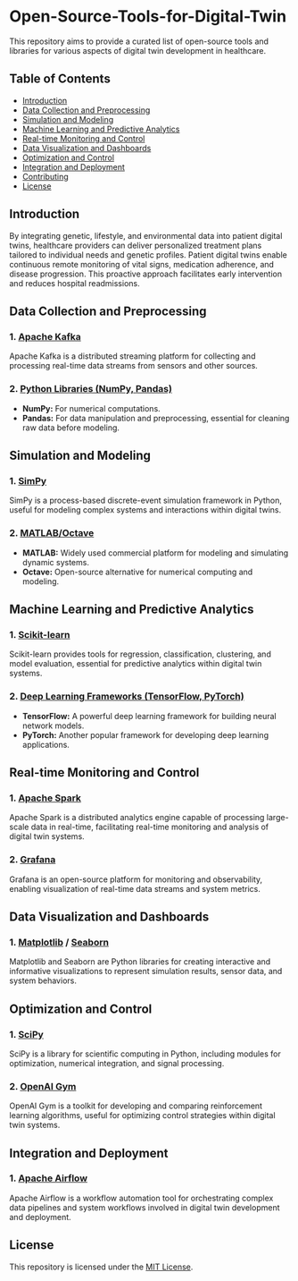 # Open-Source-Tools-for-Digital-Twin
This repository aims to provide a curated list of open-source tools and libraries for various aspects of digital twin development in healthcare.

## Table of Contents

- [Introduction](#introduction)
- [Data Collection and Preprocessing](#data-collection-and-preprocessing)
- [Simulation and Modeling](#simulation-and-modeling)
- [Machine Learning and Predictive Analytics](#machine-learning-and-predictive-analytics)
- [Real-time Monitoring and Control](#real-time-monitoring-and-control)
- [Data Visualization and Dashboards](#data-visualization-and-dashboards)
- [Optimization and Control](#optimization-and-control)
- [Integration and Deployment](#integration-and-deployment)
- [Contributing](#contributing)
- [License](#license)

## Introduction
By integrating genetic, lifestyle, and environmental data into patient digital twins, healthcare providers can deliver personalized treatment plans tailored to individual needs and genetic profiles. Patient digital twins enable continuous remote monitoring of vital signs, medication adherence, and disease progression. This proactive approach facilitates early intervention and reduces hospital readmissions.

## Data Collection and Preprocessing

### 1. [Apache Kafka](https://kafka.apache.org/)

Apache Kafka is a distributed streaming platform for collecting and processing real-time data streams from sensors and other sources.

### 2. [Python Libraries (NumPy, Pandas)](https://www.codecademy.com/article/introduction-to-numpy-and-pandas)

- **NumPy:** For numerical computations.
- **Pandas:** For data manipulation and preprocessing, essential for cleaning raw data before modeling.

## Simulation and Modeling

### 1. [SimPy](https://simpy.readthedocs.io/)

SimPy is a process-based discrete-event simulation framework in Python, useful for modeling complex systems and interactions within digital twins.

### 2. [MATLAB/Octave](https://www.mathworks.com/products/matlab.html)

- **MATLAB:** Widely used commercial platform for modeling and simulating dynamic systems.
- **Octave:** Open-source alternative for numerical computing and modeling.

## Machine Learning and Predictive Analytics

### 1. [Scikit-learn](https://scikit-learn.org/)

Scikit-learn provides tools for regression, classification, clustering, and model evaluation, essential for predictive analytics within digital twin systems.

### 2. [Deep Learning Frameworks (TensorFlow, PyTorch)](https://www.tensorflow.org/)

- **TensorFlow:** A powerful deep learning framework for building neural network models.
- **PyTorch:** Another popular framework for developing deep learning applications.

## Real-time Monitoring and Control

### 1. [Apache Spark](https://spark.apache.org/)

Apache Spark is a distributed analytics engine capable of processing large-scale data in real-time, facilitating real-time monitoring and analysis of digital twin systems.

### 2. [Grafana](https://grafana.com/)

Grafana is an open-source platform for monitoring and observability, enabling visualization of real-time data streams and system metrics.

## Data Visualization and Dashboards

### 1. [Matplotlib](https://matplotlib.org/) / [Seaborn](https://seaborn.pydata.org/)

Matplotlib and Seaborn are Python libraries for creating interactive and informative visualizations to represent simulation results, sensor data, and system behaviors.

## Optimization and Control

### 1. [SciPy](https://www.scipy.org/)

SciPy is a library for scientific computing in Python, including modules for optimization, numerical integration, and signal processing.

### 2. [OpenAI Gym](https://gym.openai.com/)

OpenAI Gym is a toolkit for developing and comparing reinforcement learning algorithms, useful for optimizing control strategies within digital twin systems.

## Integration and Deployment

### 1. [Apache Airflow](https://airflow.apache.org/)

Apache Airflow is a workflow automation tool for orchestrating complex data pipelines and system workflows involved in digital twin development and deployment.


## License

This repository is licensed under the [MIT License](LICENSE).
